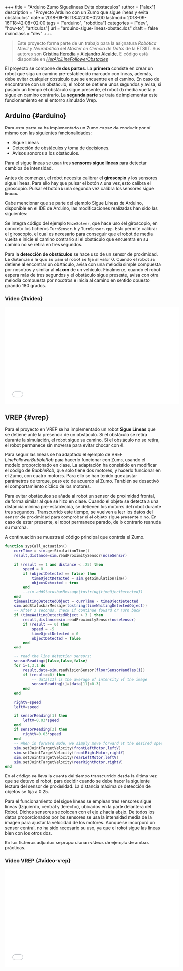 +++
title = "Arduino Zumo Siguelineas Evita obstaculos"
author = ["alex"]
description = "Proyecto Arduino con un Zumo que sigue líneas y evita obstáculos"
date = 2018-09-16T18:42:00+02:00
lastmod = 2018-09-16T18:42:08+02:00
tags = ["arduino", "robótica"]
categories = ["dev", "how-to", "articulos"]
url = "arduino-sigue-lineas-obstaculos"
draft = false
mainclass = "dev"
+++

> Este proyecto forma parte de un trabajo para la asignatura _Robótica Móvil y
> Neurobótica_ del _Máster en Ciencia de Datos_ de la ETSIIT. Sus autores son
> [Cristina Heredia](/author/cristina/) y [Alejandro Alcalde.](/author/alex/) El código está disponible en [_HerAlc/LineFollowerObstacles_](https://github.com/HerAlc/LineFollowerObstacles)

El proyecto se compone de **dos partes**. La **primera** consiste en crear un robot
que siga un camino pre-establecido marcado con líneas, además, debe evitar
cualquier obstáculo que se encuentre en el camino. En caso de encontrarse con un
obstáculo, el robot se detiene unos segundos y avisa, si pasado un tiempo el
obstáculo sigue presente, el robot da media vuelta y sigue en camino contrario.
La **segunda parte** se trata de implementar este funcionamiento en el entorno
simulado Vrep.


## Arduino {#arduino}

Para esta parte se ha implementado un Zumo capaz de conducir por sí mismo con las siguientes funcionalidades:

-   Sigue Líneas
-   Detección de obstáculos y toma de decisiones.
-   Avisos sonoros a los obstáculos.

Para el sigue líneas se usan tres **sensores sigue  líneas** para detectar cambios de intensidad.

Antes de comenzar, el robot necesita calibrar el **giroscopio** y los sensores sigue líneas. Para ello hay que pulsar el botón `A` una vez, esto calibra el giroscopio. Pulsar el botón `A` una segunda vez calibra los sensores sigue líneas.

Cabe mencionar que se parte del ejemplo Sigue Líneas de Arduino, disponible en el IDE de Arduino, las modificaciones realizadas han sido las siguientes:

Se integra código del ejemplo `MazeSolver`, que hace uso del giroscopio, en concreto los ficheros `TurnSensor.h` y `TurnSensor.cpp`. Esto permite calibrar el giroscopio, el cual es necesario para conseguir que el robot de media vuelta e inicie el camino contrario si el obstáculo que encuentra en su camino no se retira en tres segundos.

Para la **detección de obstáculos** se hace uso de un sensor de proximidad. La distancia a la que se para el robot se fija al valor 6. Cuando el robot se detiene al encontrar un obstáculo, avisa con una melodía simple compuesta por nosotros y similar al **claxon** de un vehículo. Finalmente, cuando el robot espera más de tres segundos y el obstáculo sigue presente, avisa con otra melodía compuesta por nosotros e inicia al camino en sentido opuesto girando 180 grados.


### Vídeo {#vídeo}

<iframe width="560" height="315" src="<https://www.youtube-nocookie.com/embed/UwPJgL0ix_8>" frameborder="0" allow="autoplay; encrypted-media" allowfullscreen></iframe>


## VREP {#vrep}

Para el proyecto en VREP se ha implementado un robot **Sigue Líneas** que se detiene ante la presencia de un obstáculo. Si el obstáculo se retira durante la simulación, el robot sigue su camino. Si el obstáculo no se retira, el robot permanece sin moverse para evitar chocar con él.

Para seguir las líneas se ha adaptado el ejemplo de VREP _LineFollowerBubbleRob_ para hacerlo funcionar con Zumo, usando el modelo proporcionado en clase. La adaptación ha consistido en modificar el código de _BubbleRob_, que solo tiene dos motores, y hacerlo funcionar en el Zumo, con cuatro motores. Para ello se han tenido que ajustar parámetros de torque, peso etc de acuerdo al Zumo. También se desactivó el comportamiento cíclico de los motores.

Para evitar obstáculos se añade al robot un sensor de proximidad frontal, de forma similar al que se hizo en clase. Cuando el objeto se detecta a una distancia mínima pre-establecida, se detienen los motores del robot durante tres segundos. Transcurrido este tiempo, se vuelven a leer los datos del sensor de proximidad para comprobar si el objeto sigue presente o no. En caso de estar presente, el robot permanece parado, de lo contrario reanuda su marcha.

A continuación se muestra el código principal que controla el Zumo.

```lua
function sysCall_actuation()
    currTime = sim.getSimulationTime()
    result,distance=sim.readProximitySensor(noseSensor)

    if (result == 1 and distance < .25) then
        speed = 0
        if (objectDetected == false) then
            timeOjectDetected = sim.getSimulationTime()
            objectDetected = true
        end
        --sim.addStatusbarMessage(tostring(timeOjectDetected))
    end
    timeWaitingDetectedObject = currTime - timeOjectDetected
    sim.addStatusbarMessage(tostring(timeWaitingDetectedObject))
    -- After 3 seconds, check if continue foward or turn back
    if (timeWaitingDetectedObject > 3 ) then
        result,distance=sim.readProximitySensor(noseSensor)
        if (result == 0) then
            speed = -5
            timeOjectDetected = 0
            objectDetected = false
        end
    end

    -- read the line detection sensors:
    sensorReading={false,false,false}
    for i=1,3,1 do
        result,data=sim.readVisionSensor(floorSensorHandles[i])
        if (result>=0) then
            -- data[11] is the average of intensity of the image
            sensorReading[i]=(data[11]<0.3)
        end
    end

    rightV=speed
    leftV=speed

    if sensorReading[1] then
        leftV=0.03*speed
    end
    if sensorReading[3] then
        rightV=0.03*speed
    end
    -- When in forward mode, we simply move forward at the desired speed
    sim.setJointTargetVelocity(frontLeftMotor,leftV)
    sim.setJointTargetVelocity(frontRightMotor,rightV)
    sim.setJointTargetVelocity(rearLeftMotor,leftV)
    sim.setJointTargetVelocity(rearRightMotor,rightV)
end
```

En el código se lleva la cuenta del tiempo transcurrido desde la última vez que se detuvo el robot, para decidir cuando se debe hacer la siguiente lectura del sensor de proximidad. La distancia máxima de detección de objetos se fija a 0.25.

Para el funcionamiento del sigue líneas se emplean tres sensores sigue líneas (Izquierdo, central y derecho), ubicados en la parte delantera del Robot. Dichos sensores se colocan con el eje z hacia abajo. De todos los datos proporcionados por los sensores se usa la intensidad media de la imagen para ajustar la velocidad de los motores. Aunque se incorporó un sensor central, no ha sido necesario su uso, ya que el robot sigue las líneas bien con los otros dos.

En los ficheros adjuntos se proporcionan vídeos de ejemplo de ambas prácticas.


### Vídeo VREP {#vídeo-vrep}

<iframe width="560" height="315" src="<https://www.youtube-nocookie.com/embed/dixjPmbJ1Ts>" frameborder="0" allow="autoplay; encrypted-media" allowfullscreen></iframe>

[//]: # "Exported with love from a post written in Org mode"
[//]: # "- https://github.com/kaushalmodi/ox-hugo"
